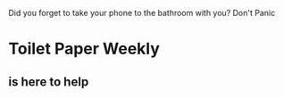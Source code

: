 Did you forget to take your phone to the bathroom with you?
Don't Panic
# Toilet Paper Weekly
## is here to help
